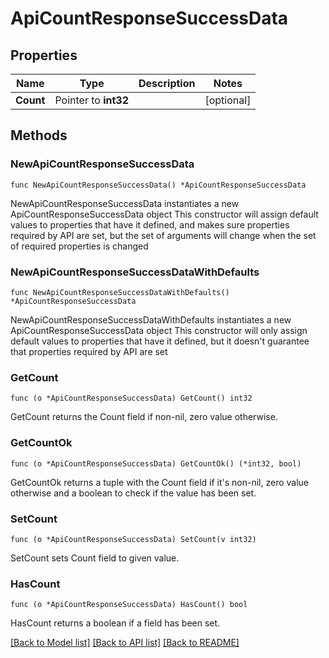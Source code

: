 # ApiCountResponseSuccessData

## Properties

Name | Type | Description | Notes
------------ | ------------- | ------------- | -------------
**Count** | Pointer to **int32** |  | [optional] 

## Methods

### NewApiCountResponseSuccessData

`func NewApiCountResponseSuccessData() *ApiCountResponseSuccessData`

NewApiCountResponseSuccessData instantiates a new ApiCountResponseSuccessData object
This constructor will assign default values to properties that have it defined,
and makes sure properties required by API are set, but the set of arguments
will change when the set of required properties is changed

### NewApiCountResponseSuccessDataWithDefaults

`func NewApiCountResponseSuccessDataWithDefaults() *ApiCountResponseSuccessData`

NewApiCountResponseSuccessDataWithDefaults instantiates a new ApiCountResponseSuccessData object
This constructor will only assign default values to properties that have it defined,
but it doesn't guarantee that properties required by API are set

### GetCount

`func (o *ApiCountResponseSuccessData) GetCount() int32`

GetCount returns the Count field if non-nil, zero value otherwise.

### GetCountOk

`func (o *ApiCountResponseSuccessData) GetCountOk() (*int32, bool)`

GetCountOk returns a tuple with the Count field if it's non-nil, zero value otherwise
and a boolean to check if the value has been set.

### SetCount

`func (o *ApiCountResponseSuccessData) SetCount(v int32)`

SetCount sets Count field to given value.

### HasCount

`func (o *ApiCountResponseSuccessData) HasCount() bool`

HasCount returns a boolean if a field has been set.


[[Back to Model list]](../README.md#documentation-for-models) [[Back to API list]](../README.md#documentation-for-api-endpoints) [[Back to README]](../README.md)


